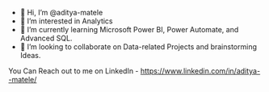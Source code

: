 - 👋 Hi, I’m @aditya-matele
- 👀 I’m interested in Analytics
- 🌱 I’m currently learning Microsoft Power BI, Power Automate, and Advanced SQL.
- 💞️ I’m looking to collaborate on Data-related Projects and brainstorming Ideas.

<!---
aditya-matele/aditya-matele is a ✨ special ✨ repository because its `README.md` (this file) appears on your GitHub profile.
You can click the Preview link to take a look at your changes.
--->

You Can Reach out to me on LinkedIn - https://www.linkedin.com/in/aditya--matele/
